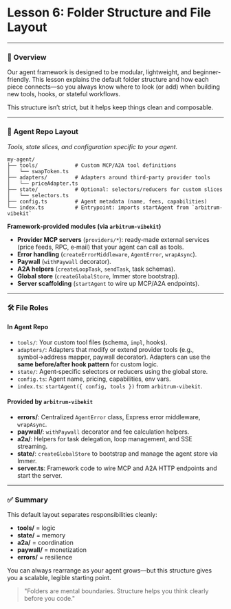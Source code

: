 # **Lesson 6: Folder Structure and File Layout**

---

### 📂 Overview

Our agent framework is designed to be modular, lightweight, and beginner-friendly. This lesson explains the default folder structure and how each piece connects—so you always know where to look (or add) when building new tools, hooks, or stateful workflows.

This structure isn’t strict, but it helps keep things clean and composable.

---

### 📁 Agent Repo Layout

_Tools, state slices, and configuration specific to your agent._

```plaintext
my-agent/
├── tools/            # Custom MCP/A2A tool definitions
│   └── swapToken.ts
├── adapters/         # Adapters around third‑party provider tools
│   └── priceAdapter.ts
├── state/            # Optional: selectors/reducers for custom slices
│   └── selectors.ts
├── config.ts         # Agent metadata (name, fees, capabilities)
└── index.ts          # Entrypoint: imports startAgent from `arbitrum-vibekit`
```

**Framework‑provided modules (via `arbitrum-vibekit`)**

- **Provider MCP servers** (`providers/*`): ready‑made external services (price feeds, RPC, e‑mail) that your agent can call as tools.
- **Error handling** (`createErrorMiddleware`, `AgentError`, `wrapAsync`).
- **Paywall** (`withPaywall` decorator).
- **A2A helpers** (`createLoopTask`, `sendTask`, task schemas).
- **Global store** (`createGlobalStore`, Immer store bootstrap).
- **Server scaffolding** (`startAgent` to wire up MCP/A2A endpoints).

---

### 🛠️ File Roles

#### In Agent Repo

- `tools/`: Your custom tool files (schema, `impl`, hooks).
- `adapters/`: Adapters that modify or extend provider tools (e.g., symbol→address mapper, paywall decorator). Adapters can use the **same before/after hook pattern** for custom logic.
- `state/`: Agent‑specific selectors or reducers using the global store.
- `config.ts`: Agent name, pricing, capabilities, env vars.
- `index.ts`: `startAgent({ config, tools })` from `arbitrum-vibekit`.

#### Provided by `arbitrum-vibekit`

- **errors/**: Centralized `AgentError` class, Express error middleware, `wrapAsync`.
- **paywall/**: `withPaywall` decorator and fee calculation helpers.
- **a2a/**: Helpers for task delegation, loop management, and SSE streaming.
- **state/**: `createGlobalStore` to bootstrap and manage the agent store via Immer.
- **server.ts**: Framework code to wire MCP and A2A HTTP endpoints and start the server.

---

### ✅ Summary

This default layout separates responsibilities cleanly:

- **tools/** = logic
- **state/** = memory
- **a2a/** = coordination
- **paywall/** = monetization
- **errors/** = resilience

You can always rearrange as your agent grows—but this structure gives you a scalable, legible starting point.

> "Folders are mental boundaries. Structure helps you think clearly before you code."
